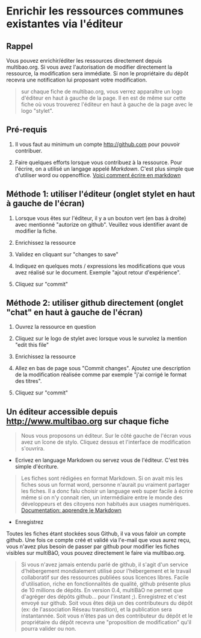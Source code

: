 # Enrichir les ressources communes existantes via l'éditeur

## Rappel 

Vous pouvez enrichir/éditer les ressources directement depuis multibao.org. Si vous avez l'autorisation de modifier directement la ressource, la modification sera immédiate. Si non le propriétaire du dépôt recevra une notification lui proposant votre modification.

> sur chaque fiche de multibao.org, vous verrez apparaître un logo d'éditeur en haut à gauche de la page. Il en est de même sur cette fiche où vous trouverez l'éditeur en haut à gauche de la page avec le logo "stylet". 

## Pré-requis 

1. Il vous faut au minimum un compte http://github.com pour pouvoir contribuer. 

2. Faire quelques efforts lorsque vous contribuez à la ressource. Pour l'écrire, on a utilisé un langage appelé *Markdown*. C'est plus simple que d'utiliser word ou oppenoffice. [Voici comment écrire en markdown](http://www.multibao.org/multibao/contributions/pages/documentation/apprendre_markdown.md)

## Méthode 1: utiliser l'éditeur (onglet stylet en haut à gauche de l'écran)

1. Lorsque vous êtes sur l'éditeur, il y a un bouton vert (en bas à droite) avec mentionné "autorize on github". Veuillez vous identifier avant de modifier la fiche.

2. Enrichissez la ressource 

3. Validez en cliquant sur "changes to save" 

4. Indiquez en quelques mots / expressions les modifications que vous avez réalisé sur le document. Exemple "ajout retour d'expérience". 

5. Cliquez sur "commit"

## Méthode 2: utiliser github directement (onglet "chat" en haut à gauche de l'écran)

1. Ouvrez la ressource en question

2. Cliquez sur le logo de stylet avec lorsque vous le survolez la mention "edit this file"

3. Enrichissez la ressource

4. Allez en bas de page sous "Commit changes". Ajoutez une description de la modification réalisée comme par exemple "j'ai corrigé le format des titres". 

5. Cliquez sur "commit" 
















## Un éditeur accessible depuis http://www.multibao.org sur chaque fiche

> Nous vous proposons un éditeur. Sur le côté gauche de l'écran vous avez un îcone de stylo. Cliquez dessus et l'interface de modification s'ouvrira.

* Ecrivez en language Markdown ou servez vous de l'éditeur. C'est très simple d'écriture. 

> Les fiches sont rédigées en format Markdown. Si on avait mis les fiches sous un format word, personne n'aurait pu vraiment partager les fiches. Il a donc falu choisir un language web super facile à écrire même si on n'y connait rien, un intermédiaire entre le monde des développeurs et des citoyens non habitués aux usages numériques.
> [Documentation: apprendre le Markdown](http://multibao.org/multibao/contributions/pages/documentation/enrichir_une_fiche.md)

* Enregistrez 

Toutes les fiches étant stockées sous Github, il va vous faloir un compte github. Une fois ce compte créé et validé via l'e-mail que vous aurez reçu, vous n'avez plus besoin de passer par github pour modifier les fiches visibles sur multiBàO, vous pouvez directement le faire via multibao.org.

> Si vous n'avez jamais entendu parlé de github, il s'agit d'un service d'hébergement mondialement utilisé pour l'hébergement et le travail collaboratif sur des ressources publiées sous licences libres. Facile d'utilisation, riche en fonctionnalités de qualité, github présente plus de 10 millions de dépôts. En version 0.4, multiBàO ne permet que d'agréger des dépôts github... pour l'instant ;).
> Enregistrez et c'est envoyé sur github. Soit vous êtes déjà un des contributeurs du dépôt (ex: de l'association Réseau transition), et la publication sera instantannée. Soit vous n'êtes pas un des contributeur du dépôt et le propriétaire du dépôt recevra une "proposition de modification" qu'il pourra valider ou non.
